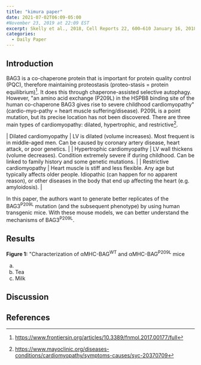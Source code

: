 ```yaml
---
title: "kimura paper"
date: 2021-07-02T06:09-05:00
#November 23, 2019 at 22:09 EST
excerpt: Skelly et al., 2018, Cell Reports 22, 600–610 January 16, 2018 ª 2017 The Author(s). https://doi.org/10.1016/j.celrep.2017.12.072
categories:
  - Daily Paper
---
```



## Introduction
BAG3 is a co-chaperone protein that is important for protein quality control (PQC), therefore maintaining proteostasis (proteo-stasis = protein equilibrium)[^1]. It does this through chaperone-assisted selective autophagy. However, "an amino acid exchange (P209L) in the HSPB8 binding site of the human co-chaperone BAG3 gives rise to severe childhood cardiomyopathy" (cardio-myo-pathy = heart muscle suffering/disease). P209L is a point mutation, but its precise location has not been discovered. There are three main types of cardiomyopathy: dilated, hypertrophic, and restrictive[^2].

| Dilated cardiomyopathy | LV is dilated (volume increases). Most frequent is in middle-aged men. Can be caused by coronary artery disease, heart attack, or poor genetics. |
| Hypertrophic cardiomyopathy | LV wall thickens (volume decreases). Condition extremely severe if during childhood. Can be linked to family history and some genetic mutations. |
| Restrictive cardiomyopathy | Heart muscle is stiff and less flexible. Any age but typically affects older people. Idiopathic (can happen for no apparent reason), or other diseases in the body that end up affecting the heart (e.g. amyloidosis). |

In this paper, the authors want to generate better replicates of the BAG3<sup>P209L</sup> mutation (and the subsequent phenotype) by using human transgenic mice. With these mouse models, we can better understand the mechanisms of BAG3<sup>P209L</sup>.

## Results
**Figure 1:** "Characterization of αMHC-BAG<sup>WT</sup> and αMHC-BAG<sup>P209L</sup> mice
<ol type="a">
  <li> </li>
  <li>Tea</li>
  <li>Milk</li>
</ol>

## Discussion

## References
[^1]: https://www.frontiersin.org/articles/10.3389/fnmol.2017.00177/full
[^2]: https://www.mayoclinic.org/diseases-conditions/cardiomyopathy/symptoms-causes/syc-20370709
[^3]: 
[^4]: 
[^5]: 
[^6]: 
[^7]: 
[^8]: 
[^9]: 
[^10]: 